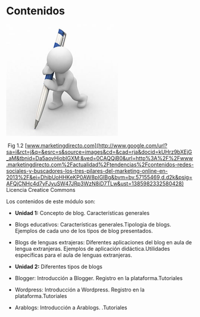 # Contenidos


![](img/contenido.jpg)


 Fig 1.2 [www.marketingdirecto.com](http://www.google.com/url?sa=i&rct=j&q=&esrc=s&source=images&cd=&cad=rja&docid=kUHrz9bXEjG_aM&tbnid=Da5aovHiobIGXM:&ved=0CAQQjB0&url=http%3A%2F%2Fwww.marketingdirecto.com%2Factualidad%2Ftendencias%2Fcontenidos-redes-sociales-y-buscadores-los-tres-pilares-del-marketing-online-en-2013%2F&ei=DhibUoHHKeKP0AW8pIGIBg&bvm=bv.57155469,d.d2k&psig=AFQjCNHc4d7yFJyuSW47JRp3WzN8iD7TLw&ust=1385982332580428) Licencia Creatice Commons

Los contenidos de este módulo son:

*   **Unidad 1:** Concepto de blog. Características generales

*   Blogs educativos: Características generales.Tipologia de blogs. Ejemplos de cada uno de los tipos de blog presentados.
*   Blogs de lenguas extrajeras: Diferentes aplicaciones del blog en aula de lengua extranjeras. Ejemplos de aplicación didáctica.Utilidades específicas para el aula de lenguas extranjeras.

*   **Unidad 2:** Diferentes tipos de blogs

*   Blogger: Introducción a Blogger. Registro en la plataforma.Tutoriales
*   Wordpress: Introducción a Wordpress. Registro en la plataforma.Tutoriales
*   Arablogs: Introducción a Arablogs. .Tutoriales  
    

